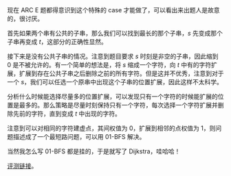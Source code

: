 现在 ARC E 题都得意识到这个特殊的 case 才能做了，可以看出来出题人是故意的，很讨厌。

首先如果两个串有公共的子串，那么我们可以找到最长的那个子串，$s$ 先变成那个子串再变成 $t$，这部分的正确性显然。

接下来是没有公共子串的情况。注意到题目要求 $s$ 时刻是非空的子串，因此缩到 $0$ 是不被允许的。有一个简单的想法是，将 $s$ 缩成一个字符，向 $t$ 中有的字符扩展，扩展到存在公共子串之后删除之前的所有字符。但是这并不优秀，注意到对于一个 $s$，我们可以任选一个原串中出现这个子串的位置扩展，因此这样不太科学。

分析什么时候能选择尽量多的位置扩展，可以发现只有一个字符的时候能扩展的位置是最多的。那么策略是尽量时刻保持只有一个字符，每次选择一个字符扩展并删除先前的字符，直到变成 $t$ 中出现的字符。

注意到可以对相同的字符建虚点，其间权值为 $0$，扩展到相邻的点权值为 $1$，则问题描述成了一个最短路问题，可以用 01-BFS 解决。

当然我怎么写 01-BFS 都是挂的，于是就写了 Dijkstra，哇哈哈！

[评测链接](https://atcoder.jp/contests/arc151/submissions/35839124)。